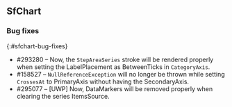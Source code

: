 ## SfChart

### Bug fixes
{:#sfchart-bug-fixes}

* \#293280 – Now, the `StepAreaSeries` stroke will be rendered properly when setting the LabelPlacement as BetweenTicks in `CategoryAxis`.
* \#158527 – `NullReferenceException` will no longer be thrown while setting `CrossesAt` to PrimaryAxis without having the SecondaryAxis.
* \#295077 – [UWP] Now, DataMarkers will be removed properly when clearing the series ItemsSource.